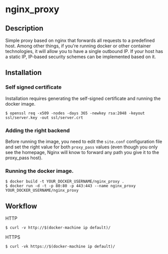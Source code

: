 # nginx_proxy

## Description

Simple proxy based on nginx that forwards all requests to a predefined host. Among other things, if you're running docker or other container technologies, it will allow you to have a single outbound IP. If your host has a static IP, IP-based security schemes can be implemented based on it.

## Installation

### Self signed certificate

Installation requires generating the self-signed certificate and running the docker image.

```
$ openssl req -x509 -nodes -days 365 -newkey rsa:2048 -keyout ssl/server.key -out ssl/server.crt
```

### Adding the right backend

Before running the image, you need to edit the `site.conf` configuration file and set the right value for both `proxy_pass` values (even though you only see the homepage, Nginx will know to forward any path you give it to the proxy_pass host).

### Running the docker image.

```
$ docker build -t YOUR_DOCKER_USERNAME/nginx_proxy .
$ docker run -d -t -p 80:80 -p 443:443 --name nginx_proxy YOUR_DOCKER_USERNAME/nginx_proxy
```

## Workflow

HTTP

```
$ curl -v http://$(docker-machine ip default)/
```

HTTPS
```
$ curl -vk https://$(docker-machine ip default)/
```
